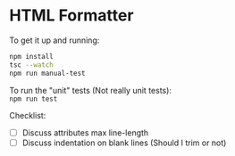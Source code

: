 # HTML Formatter
To get it up and running:    
```bash
npm install
tsc --watch    
npm run manual-test
```

To run the "unit" tests (Not really unit tests):    
`npm run test`    

Checklist:
- [ ] Discuss attributes max line-length
- [ ] Discuss indentation on blank lines (Should I trim or not)